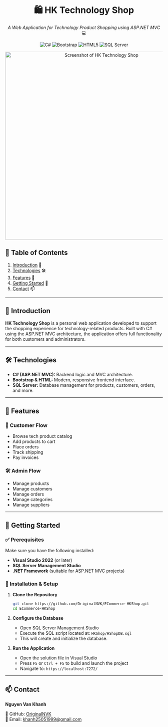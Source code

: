 <div align="center">

# 🛍️ HK Technology Shop

*A Web Application for Technology Product Shopping using ASP.NET MVC* 💻

![C#](https://img.shields.io/badge/C_Sharp-white?style=for-the-badge&logo=csharp&logoColor=239120)
![Bootstrap](https://img.shields.io/badge/Bootstrap-white?style=for-the-badge&logo=bootstrap&logoColor=7952B3)
![HTML5](https://img.shields.io/badge/HTML-white?style=for-the-badge&logo=html5&logoColor=E34F26)
![SQL Server](https://img.shields.io/badge/SQL_Server-white?style=for-the-badge&logo=microsoftsqlserver&logoColor=CC2927)

<img width="600px" src="https://your-image-link-here.com/image.jpg" alt="Screenshot of HK Technology Shop">

</div>

## 📘 Table of Contents
1. [Introduction](#introduction) 🌟  
2. [Technologies](#technologies) 🛠️  
3. [Features](#features) 🔎  
4. [Getting Started](#getting-started) 🚀  
5. [Contact](#contact) 📫  

---

## 🌟 Introduction

**HK Technology Shop** is a personal web application developed to support the shopping experience for technology-related products. Built with C# using the ASP.NET MVC architecture, the application offers full functionality for both customers and administrators.

---

## 🛠️ Technologies

- **C# (ASP.NET MVC):** Backend logic and MVC architecture.
- **Bootstrap & HTML:** Modern, responsive frontend interface.
- **SQL Server:** Database management for products, customers, orders, and more.

---

## 🔎 Features

### 🎯 **Customer Flow**
- Browse tech product catalog
- Add products to cart
- Place orders
- Track shipping
- Pay invoices

### 🛠️ **Admin Flow**
- Manage products
- Manage customers
- Manage orders
- Manage categories
- Manage suppliers

---

## 🚀 Getting Started

### ✅ Prerequisites

Make sure you have the following installed:

- **Visual Studio 2022** (or later)
- **SQL Server Management Studio**
- **.NET Framework** (suitable for ASP.NET MVC projects)

### 📂 Installation & Setup

1. **Clone the Repository**
   ```bash
   git clone https://github.com/OriginalNVK/ECommerce-HKShop.git
   cd ECommerce-HKShop
   ```

2. **Configure the Database**
   - Open SQL Server Management Studio
   - Execute the SQL script located at: `HKShop/HShopDB.sql`
   - This will create and initialize the database.

3. **Run the Application**
   - Open the solution file in Visual Studio
   - Press `F5` or `Ctrl + F5` to build and launch the project
   - Navigate to: `https://localhost:7272/`

---

## 📫 Contact

**Nguyen Van Khanh**

🔗 GitHub: [OriginalNVK](https://github.com/OriginalNVK)  
📧 Email: khanh25051999@gmail.com
